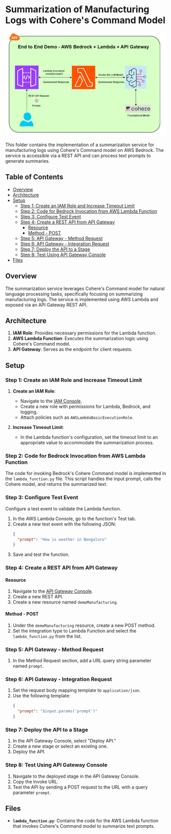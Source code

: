 # Summarization of Manufacturing Logs with Cohere's Command Model

![architecture_diagram.png](architecture_diagram.png)

This folder contains the implementation of a summarization service for manufacturing logs using Cohere's Command model on AWS Bedrock. The service is accessible via a REST API and can process text prompts to generate summaries.

## Table of Contents
- [Overview](#overview)
- [Architecture](#architecture)
- [Setup](#setup)
  - [Step 1: Create an IAM Role and Increase Timeout Limit](#step-1-create-an-iam-role-and-increase-timeout-limit)
  - [Step 2: Code for Bedrock Invocation from AWS Lambda Function](#step-2-code-for-bedrock-invocation-from-aws-lambda-function)
  - [Step 3: Configure Test Event](#step-3-configure-test-event)
  - [Step 4: Create a REST API from API Gateway](#step-4-create-a-rest-api-from-api-gateway)
    - [Resource](#resource)
    - [Method - POST](#method---post)
  - [Step 5: API Gateway - Method Request](#step-5-api-gateway---method-request)
  - [Step 6: API Gateway - Integration Request](#step-6-api-gateway---integration-request)
  - [Step 7: Deploy the API to a Stage](#step-7-deploy-the-api-to-a-stage)
  - [Step 8: Test Using API Gateway Console](#step-8-test-using-api-gateway-console)
- [Files](#files)

## Overview
The summarization service leverages Cohere's Command model for natural language processing tasks, specifically focusing on summarizing manufacturing logs. The service is implemented using AWS Lambda and exposed via an API Gateway REST API.

## Architecture
1. **IAM Role**: Provides necessary permissions for the Lambda function.
2. **AWS Lambda Function**: Executes the summarization logic using Cohere's Command model.
3. **API Gateway**: Serves as the endpoint for client requests.

## Setup

### Step 1: Create an IAM Role and Increase Timeout Limit
1. **Create an IAM Role**:
   - Navigate to the [IAM Console](https://console.aws.amazon.com/iam/).
   - Create a new role with permissions for Lambda, Bedrock, and logging.
   - Attach policies such as `AWSLambdaBasicExecutionRole`.

2. **Increase Timeout Limit**:
   - In the Lambda function's configuration, set the timeout limit to an appropriate value to accommodate the summarization process.

### Step 2: Code for Bedrock Invocation from AWS Lambda Function
The code for invoking Bedrock's Cohere Command model is implemented in the `lambda_function.py` file. This script handles the input prompt, calls the Cohere model, and returns the summarized text.

### Step 3: Configure Test Event
Configure a test event to validate the Lambda function.

1. In the AWS Lambda Console, go to the function's Test tab.
2. Create a new test event with the following JSON:
    ```json
    {
      "prompt": "How is weather in Bengaluru"
    }
    ```
3. Save and test the function.

### Step 4: Create a REST API from API Gateway

#### Resource
1. Navigate to the [API Gateway Console](https://console.aws.amazon.com/apigateway/).
2. Create a new REST API.
3. Create a new resource named `demoManufacturing`.

#### Method - POST
1. Under the `demoManufacturing` resource, create a new POST method.
2. Set the integration type to Lambda Function and select the `lambda_function.py` from the list.

### Step 5: API Gateway - Method Request
1. In the Method Request section, add a URL query string parameter named `prompt`.

### Step 6: API Gateway - Integration Request
1. Set the request body mapping template to `application/json`.
2. Use the following template:
    ```json
    {
      "prompt": "$input.params('prompt')"
    }
    ```

### Step 7: Deploy the API to a Stage
1. In the API Gateway Console, select "Deploy API."
2. Create a new stage or select an existing one.
3. Deploy the API.

### Step 8: Test Using API Gateway Console
1. Navigate to the deployed stage in the API Gateway Console.
2. Copy the Invoke URL.
3. Test the API by sending a POST request to the URL with a query parameter `prompt`.

## Files

- **`lambda_function.py`**: Contains the code for the AWS Lambda function that invokes Cohere's Command model to summarize text prompts.
